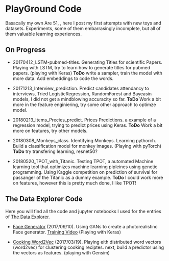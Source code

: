 # PlayGround Code

Basacally my own Are 51, , here I post my first attempts with new toys and datasets. Experiments, some of them embarrasingly incomplete, but all of them  valuable learning experiences.

## On Progress


* 20170412_LSTM-pubmed-titles. Generating Titles for scientific Papers. Playing with LSTM, try to learn how to generate titles for pubmed papers. (playing with Keras) **ToDo** write a sampler, train the model with more data. Add embeddings to code the words. 

* 20171213_Interview_prediction. Predict candidates attendancy to interviews, Tried LogisticRegression, RandomForest and Bayeasin models, I did not get a mindblowing accuracity so far. **ToDo** Work a bit more in the feature enginiering, try some other approach to optimze model.

* 20180213_Items_Precies_predict. Prices Predictions. a example of a regression model, trying to predict prices using Keras. **ToDo** Work a bit more on features, try other models.

* 20180308_Monkeys_class. Identifying Monkeys. Learning pythorch. Build a classification model for monkey images. (Playing with pyTorch) **ToDo** try transfering learning, resnet50?

* 20180520_TPOT_with_Titanic. Testing TPOT, a automated Machine learning tool that optimizes machine learning pipleines using genetic programming. Using Kaggle competition on prediction of survival for passanger of the Titanic as a dummy example. **ToDo** I could work more on features, however this is pretty much done, I like TPOT!

## The Data Explorer Code


 Here you will find all the code and jupyter notebooks I used for the entries of [The Data Explorer](http://thedataexplorer.wordpress.com).

* [Face Generator](https://thedataexplorer.wordpress.com/2017/09/20/do-computers-have-imagination/) (2017/09/10). Using GANs to create a photorealistinc Face generator. [Training Video](https://youtu.be/4zIvMUd79lk)  (Playing with Keras)

* [Cooking Word2Vec](https://thedataexplorer.wordpress.com/2017/03/20/cooking-receipts-i/) (2017/03/19). Playing eith distributed word vectors (word2vec) for clustering cooking reciptes. next, build a predictor using the vectors as features. (playing with Gensim)

 

 
 